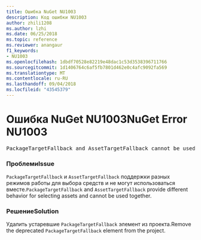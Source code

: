 ```yaml
---
title: Ошибка NuGet NU1003
description: Код ошибки NU1003
author: zhili1208
ms.author: lzhi
ms.date: 06/25/2018
ms.topic: reference
ms.reviewer: anangaur
f1_keywords:
- NU1003
ms.openlocfilehash: 1dbdf70528e82219e48dac1c53d3538396711766
ms.sourcegitcommit: 1d1406764c6af5fb7801d462e0c4afc9092fa569
ms.translationtype: MT
ms.contentlocale: ru-RU
ms.lasthandoff: 09/04/2018
ms.locfileid: "43545379"
---
```

# <a name="nuget-error-nu1003"></a><span data-ttu-id="d7c82-103">Ошибка NuGet NU1003</span><span class="sxs-lookup"><span data-stu-id="d7c82-103">NuGet Error NU1003</span></span>

<pre>PackageTargetFallback and AssetTargetFallback cannot be used together. Remove PackageTargetFallback(deprecated) references from the project environment.</pre>

### <a name="issue"></a><span data-ttu-id="d7c82-104">Проблеми</span><span class="sxs-lookup"><span data-stu-id="d7c82-104">Issue</span></span>
<span data-ttu-id="d7c82-105">`PackageTargetFallback` и `AssetTargetFallback` поддержки разных режимов работы для выбора средств и не могут использоваться вместе.</span><span class="sxs-lookup"><span data-stu-id="d7c82-105">`PackageTargetFallback` and `AssetTargetFallback` provide different behavior for selecting assets and cannot be used together.</span></span>

### <a name="solution"></a><span data-ttu-id="d7c82-106">Решение</span><span class="sxs-lookup"><span data-stu-id="d7c82-106">Solution</span></span>
<span data-ttu-id="d7c82-107">Удалить устаревшие `PackageTargetFallback` элемент из проекта.</span><span class="sxs-lookup"><span data-stu-id="d7c82-107">Remove the deprecated `PackageTargetFallback` element from the project.</span></span>